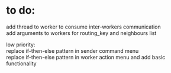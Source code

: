 # to do:

add thread to worker to consume inter-workers communication  
add arguments to workers for routing_key and neighbours list  
  
  
low priority:  
replace if-then-else pattern in sender command menu  
replace if-then-else pattern in worker action menu and add basic functionality  
